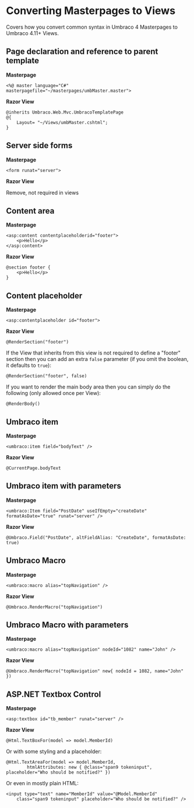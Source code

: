 # Converting Masterpages to Views
Covers how you convert common syntax in Umbraco 4 Masterpages to Umbraco 4.11+ Views.

## Page declaration and reference to parent template  ##
**Masterpage**

    <%@ master language="C#" masterpagefile="~/masterpages/umbMaster.master">

**Razor View**

	@inherits Umbraco.Web.Mvc.UmbracoTemplatePage    
	@{  
		Layout= "~/Views/umbMaster.cshtml";
	}

## Server side forms ##
**Masterpage**
	
	<form runat="server">
        
**Razor View**

Remove, not required in views


## Content area ##
**Masterpage**
	
	<asp:content contentplaceholderid="footer"> 
		<p>Hello</p> 
	</asp:content>
        
**Razor View**

	@section footer { 
		<p>Hello</p>
	} 

## Content placeholder ##
**Masterpage**
	
	<asp:contentplaceholder id="footer"> 
        
**Razor View**

	@RenderSection("footer")

If the View that inherits from this view is not required to define a "footer" section then you can add an extra `false` parameter (if you omit the boolean, it defaults to `true`):

	@RenderSection("footer", false)

If you want to render the main body area then you can simply do the following (only allowed once per View): 

	@RenderBody() 


## Umbraco item ##
**Masterpage**
	
	<umbraco:item field="bodyText" /> 
        
**Razor View**

	@CurrentPage.bodyText 
	

## Umbraco item with parameters ##
**Masterpage**
	
	<umbraco:Item field="PostDate" useIfEmpty="createDate" formatAsDate="true" runat="server" /> 
        
**Razor View**

	@Umbraco.Field("PostDate", altFieldAlias: "CreateDate", formatAsDate: true)  
	
## Umbraco Macro ##
**Masterpage**
	
	<umbraco:macro alias="topNavigation" /> 
        
**Razor View**

	@Umbraco.RenderMacro("topNavigation") 
	

## Umbraco Macro with parameters ##
**Masterpage**
	
	<umbraco:macro alias="topNavigation" nodeId="1082" name="John" /> 
        
**Razor View**

	@Umbraco.RenderMacro("topNavigation" new{ nodeId = 1082, name="John" })



## ASP.NET Textbox Control ##
**Masterpage**
	
	<asp:textbox id="tb_member" runat="server" />
        
**Razor View**

	@Html.TextBoxFor(model => model.MemberId)

Or with some styling and a placeholder:

	@Html.TextAreaFor(model => model.MemberId, 
 			htmlAttributes: new { @class="span9 tokeninput", placeholder="Who should be notified?" })

Or even in mostly plain HTML:

	<input type="text" name="MemberId" value="@Model.MemberId" 
		class="span9 tokeninput" placeholder="Who should be notified?" />

